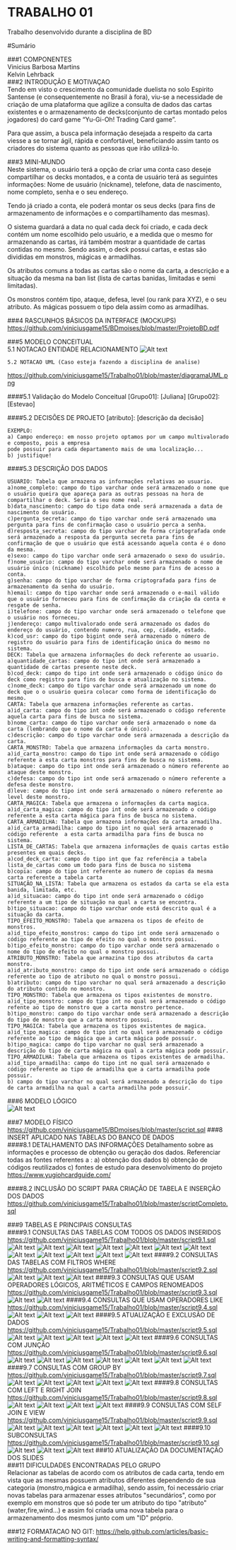 # TRABALHO 01
Trabalho desenvolvido durante a disciplina de BD

#Sumário

###1	COMPONENTES<br>
Vinicius Barbosa Martins<br>
Kelvin Lehrback<br>
###2	INTRODUÇÃO E MOTIVAÇAO<br>
Tendo em visto o crescimento da comunidade duelista no solo Espirito Santense (e consequentemente no Brasil à fora), viu-se a necessidade de criação de uma plataforma que agilize a consulta de dados das cartas existentes e o armazenamento de decks(conjunto de cartas montado pelos jogadores) do card game “Yu-Gi-Oh! Trading Card game”.

Para que assim, a busca pela informação desejada a respeito da carta viesse a se tornar ágil, rápida e confortável, beneficiando assim tanto os criadores do sistema quanto as pessoas que irão utilizá-lo.<br>


###3	MINI-MUNDO<br>
Neste sistema, o usuário terá a opção de criar uma conta caso deseje compartilhar os decks montados, e a conta de usuário terá as seguintes informações: Nome de usuário (nickname), telefone, data de nascimento, nome completo, senha e o seu endereço.

Tendo já criado a conta, ele poderá montar os seus decks (para fins de armazenamento de informações e o compartilhamento das mesmas).

O sistema guardará a data no qual cada deck foi criado, e cada deck contém um nome escolhido pelo usuário, e a medida que o mesmo for armazenando as cartas, irá também mostrar a quantidade de cartas contidas no mesmo. Sendo assim, o deck possui cartas, e estas são divididas em monstros, mágicas e armadilhas.

Os atributos comuns a todas as cartas são o nome da carta, a descrição e a situação da mesma na ban list (lista de cartas banidas, limitadas e semi limitadas).

Os monstros contém tipo, ataque, defesa, level (ou rank para XYZ), e o seu atributo. As mágicas possuem o tipo dela assim como as armadilhas.<br>


###4	RASCUNHOS BÁSICOS DA INTERFACE (MOCKUPS)<br>
https://github.com/viniciusgame15/BDmoises/blob/master/ProjetoBD.pdf


###5	MODELO CONCEITUAL<br>
    5.1 NOTACAO ENTIDADE RELACIONAMENTO
![Alt text](https://github.com/viniciusgame15/BDmoises/blob/master/projetobd31-10.jpg?raw=true "Modelo Conceitual")
    
    5.2 NOTACAO UML (Caso esteja fazendo a disciplina de analise)
https://github.com/viniciusgame15/Trabalho01/blob/master/diagramaUML.png

####5.1 Validação do Modelo Conceitual
    [Grupo01]: [Juliana]
    [Grupo02]: [Estevao]

####5.2 DECISÕES DE PROJETO
    [atributo]: [descrição da decisão]
    
    EXEMPLO:
    a) Campo endereço: em nosso projeto optamos por um campo multivalorado e composto, pois a empresa 
    pode possuir para cada departamento mais de uma localização... 
    b) justifique!

####5.3 DESCRIÇÃO DOS DADOS 
    
    USUARIO: Tabela que armazena as informações relativas ao usuario.
    a)nome_completo: campo do tipo varchar onde será armazenado o nome que o usuário queira que apareça para as outras pessoas na hora de compartilhar o deck. Seria o seu nome real.
    b)data_nascimento: campo do tipo data onde será armazenada a data de nascimento do usuário.
    c)pergunta_secreta: campo do tipo varchar onde será armazenado uma pergunta para fins de confirmação caso o usuário perca a senha.
    d)resposta_secreta: campo do tipo varchar de forma criptografada onde será armazenado a resposta da pergunta secreta para fins de confirmação de que o usuário que está acessando aquela conta é o dono da mesma.
    e)sexo: campo do tipo varchar onde será armazenado o sexo do usuário.
    f)nome_usuário: campo do tipo varchar onde será armazenado o nome de usuário único (nickname) escolhido pelo mesmo para fins de acesso a conta.
    g)senha: campo do tipo varchar de forma criptografada para fins de armazenamento da senha do usuário.
    h)email: campo do tipo varchar onde será armazenado o e-mail válido que o usuário forneceu para fins de confirmação da criação da conta e resgate de senha.
    i)telefone: campo do tipo varchar onde será armazenado o telefone que o usuário nos forneceu.
    j)endereço: campo multivalorado onde será armazenado os dados do endereço do usuário, contendo numero, rua, cep, cidade, estado.
    k)cod_usr: campo do tipo bigint onde será armazenado o número de registro do usuário para fins de identificação única do mesmo no sistema.
    DECK: Tabela que armazena informações do deck referente ao usuario.
    a)quantidade_cartas: campo do tipo int onde será armazenado a quantidade de cartas presente neste deck.
    b)cod_deck: campo do tipo int onde será armazenado o código único do deck como registro para fins de busca e atualização no sistema.
    c)nome_deck: campo do tipo varchar onde será armazenado um nome do deck que o o usuário queira colocar como forma de identificação do mesmo.
    CARTA: Tabela que armazena informações referente as cartas.
    a)id_carta: campo do tipo int onde será armazenado o código referente aquela carta para fins de busca no sistema.
    b)nome_carta: campo do tipo varchar onde será armazenado o nome da carta (lembrando que o nome da carta é único).
    c)descrição: campo do tipo varchar onde será armazenada a descrição da carta.
    CARTA_MONSTRO: Tabela que armazena informações da carta monstro.
    a)id_carta_monstro: campo do tipo int onde será armazenado o código referente a esta carta monstros para fins de busca no sistema.
    b)ataque: campo do tipo int onde será armazenado o número referente ao ataque deste monstro.
    c)defesa: campo do tipo int onde será armazenado o número referente a defesa deste monstro.
    d)leve: campo do tipo int onde será armazenado o número referente ao level deste monstro.
    CARTA_MAGICA: Tabela que armazena o informações da carta magica.
    a)id_carta_magica: campo do tipo int onde será armazenado o código referente a esta carta mágica para fins de busca no sistema.
    CARTA_ARMADILHA: Tabela que armazena informações da carta armadilha.
    a)id_carta_armadilha: campo do tipo int no qual será armazenado o código referente  a esta carta armadilha para fins de busca no sistema.
    LISTA_DE_CARTAS: Tabela que armazena informações de quais cartas estão presentes em quais decks.
    a)cod_deck_carta: campo do tipo int que faz referência a tabela lista_de_cartas como um todo para fins de busca no sistema
    b)copia: campo do tipo int referente ao numero de copias da mesma carta referente a tabela carta
    SITUAÇÃO_NA_LISTA: Tabela que armazena os estados da carta se ela esta banida, limitada, etc.
    a)id_situacao: campo do tipo int onde será armazenado o código referente a um tipo de situação na qual a carta se encontra.
    b)tipo_situacao: campo do tipo varchar onde está descrito qual é a situação da carta.
    TIPO_EFEITO_MONSTRO: Tabela que armazena os tipos de efeito de monstros.
    a)id_tipo_efeito_monstros: campo do tipo int onde será armazenado o código referente ao tipo de efeito no qual o monstro possui.
    b)tipo_efeito_monstro: campo do tipo varchar onde será armazenado o nome do tipo de efeito no qual o monstro possui.
    ATRIBUTO_MONSTRO: Tabela que armazina tipo dos atributos da carta monstro.
    a)id_atributo_monstro: campo do tipo int onde será armazenado o código referente ao tipo de atributo no qual o monstro possui.
    b)atributo: campo do tipo varchar no qual será armazenado a descrição do atributo contido no monstro.
    TIPO_MONSTRO: Tabela que armazena os tipos existentes de monstro.
    a)id_tipo_monstro: campo do tipo int no qual será armazenado o código refente ao tipo de monstro que a carta monstro pertence.
    b)tipo_monstro: campo do tipo varchar onde será armazenado a descrição do tipo de monstro que a carta monstro possui.
    TIPO_MAGICA: Tabela que armazena os tipos existentes de magica.
    a)id_tipo_magica: campo do tipo int no qual será armazenado o código referente ao tipo de mágica que a carta mágica pode possuir.
    b)tipo_magica: campo do tipo varchar no qual será armazenado a descrição do tipo de carta mágica na qual a carta mágica pode possuir.
    TIPO_ARMADILHA: Tabela que armazena os tipos existentes de armadilha.
    a)id_tipo_armadilha: campo do tipo int no qual será armazenado o código referente ao tipo de armadilha que a carta armadilha pode possuir.
    b) campo do tipo varchar no qual será armazenado a descrição do tipo de carta armadilha na qual a carta armadilha pode possuir.
    
    
    


###6	MODELO LÓGICO<br>
![Alt text](https://github.com/viniciusgame15/BDmoises/blob/master/logicobd31-10.jpg?raw=true "Modelo Lógico")
    
###7	MODELO FÍSICO<br>
https://github.com/viniciusgame15/BDmoises/blob/master/script.sql
###8	INSERT APLICADO NAS TABELAS DO BANCO DE DADOS<br>
####8.1 DETALHAMENTO DAS INFORMAÇÕES
        Detalhamento sobre as informações e processo de obtenção ou geração dos dados.
        Referenciar todas as fontes referentes a :
        a) obtenção dos dados
        b) obtenção de códigos reutilizados
        c) fontes de estudo para desenvolvimento do projeto
        https://www.yugiohcardguide.com/
        
####8.2 INCLUSÃO DO SCRIPT PARA CRIAÇÃO DE TABELA E INSERÇÃO DOS DADOS
https://github.com/viniciusgame15/Trabalho01/blob/master/scriptCompleto.sql

###9	TABELAS E PRINCIPAIS CONSULTAS<br>
####9.1	CONSULTAS DAS TABELAS COM TODOS OS DADOS INSERIDOS<br>
https://github.com/viniciusgame15/Trabalho01/blob/master/script9.1.sql
![Alt text](https://github.com/viniciusgame15/Trabalho01/blob/master/9.1.1.png?raw=true "9.1.1")
![Alt text](https://github.com/viniciusgame15/Trabalho01/blob/master/9.1.2.png?raw=true "9.1.2")
![Alt text](https://github.com/viniciusgame15/Trabalho01/blob/master/9.1.3.png?raw=true "9.1.3")
![Alt text](https://github.com/viniciusgame15/Trabalho01/blob/master/9.1.4.png?raw=true "9.1.4")
![Alt text](https://github.com/viniciusgame15/Trabalho01/blob/master/9.1.5.png?raw=true "9.1.5")
![Alt text](https://github.com/viniciusgame15/Trabalho01/blob/master/9.1.6.png?raw=true "9.1.6")
![Alt text](https://github.com/viniciusgame15/Trabalho01/blob/master/9.1.7.png?raw=true "9.1.7")
![Alt text](https://github.com/viniciusgame15/Trabalho01/blob/master/9.1.8.png?raw=true "9.1.8")
![Alt text](https://github.com/viniciusgame15/Trabalho01/blob/master/9.1.9.png?raw=true "9.1.9")
![Alt text](https://github.com/viniciusgame15/Trabalho01/blob/master/9.1.10.png?raw=true "9.1.10")
![Alt text](https://github.com/viniciusgame15/Trabalho01/blob/master/9.1.11.png?raw=true "9.1.11")
![Alt text](https://github.com/viniciusgame15/Trabalho01/blob/master/9.1.12.png?raw=true "9.1.12")
####9.2	CONSULTAS DAS TABELAS COM FILTROS WHERE<br>
https://github.com/viniciusgame15/Trabalho01/blob/master/script9.2.sql
![Alt text](https://github.com/viniciusgame15/Trabalho01/blob/master/9.2.1.png?raw=true "9.2.1")
![Alt text](https://github.com/viniciusgame15/Trabalho01/blob/master/9.2.2.png?raw=true "9.2.2")
![Alt text](https://github.com/viniciusgame15/Trabalho01/blob/master/9.2.3.png?raw=true "9.2.3")
####9.3	CONSULTAS QUE USAM OPERADORES LÓGICOS, ARITMÉTICOS E CAMPOS RENOMEADOS<br>
https://github.com/viniciusgame15/Trabalho01/blob/master/script9.3.sql
![Alt text](https://github.com/viniciusgame15/Trabalho01/blob/master/9.3.1.png?raw=true "9.3.1")
![Alt text](https://github.com/viniciusgame15/Trabalho01/blob/master/9.3.2.png?raw=true "9.3.2")
####9.4	CONSULTAS QUE USAM OPERADORES LIKE<br>
https://github.com/viniciusgame15/Trabalho01/blob/master/script9.4.sql
![Alt text](https://github.com/viniciusgame15/Trabalho01/blob/master/9.4.1.png?raw=true "9.4.1")
![Alt text](https://github.com/viniciusgame15/Trabalho01/blob/master/9.4.2.png?raw=true "9.4.2")
![Alt text](https://github.com/viniciusgame15/Trabalho01/blob/master/9.4.3.png?raw=true "9.4.3")
####9.5	ATUALIZAÇÃO E EXCLUSÃO DE DADOS<br>
https://github.com/viniciusgame15/Trabalho01/blob/master/script9.5.sql
![Alt text](https://github.com/viniciusgame15/Trabalho01/blob/master/9.5.1.png?raw=true "9.5.1")
![Alt text](https://github.com/viniciusgame15/Trabalho01/blob/master/9.5.2.png?raw=true "9.5.2")
![Alt text](https://github.com/viniciusgame15/Trabalho01/blob/master/9.5.3.png?raw=true "9.5.3")
![Alt text](https://github.com/viniciusgame15/Trabalho01/blob/master/9.5.4.png?raw=true "9.5.4")
![Alt text](https://github.com/viniciusgame15/Trabalho01/blob/master/9.5.5.png?raw=true "9.5.5")
####9.6	CONSULTAS COM JUNÇÃO<br>
https://github.com/viniciusgame15/Trabalho01/blob/master/script9.6.sql
![Alt text](https://github.com/viniciusgame15/Trabalho01/blob/master/9.6.1.png?raw=true "9.6.1")
![Alt text](https://github.com/viniciusgame15/Trabalho01/blob/master/9.6.2.png?raw=true "9.6.2")
![Alt text](https://github.com/viniciusgame15/Trabalho01/blob/master/9.6.3.png?raw=true "9.6.3")
![Alt text](https://github.com/viniciusgame15/Trabalho01/blob/master/9.6.4.png?raw=true "9.6.4")
![Alt text](https://github.com/viniciusgame15/Trabalho01/blob/master/9.6.5.png?raw=true "9.6.5")
![Alt text](https://github.com/viniciusgame15/Trabalho01/blob/master/9.6.6.png?raw=true "9.6.6")
![Alt text](https://github.com/viniciusgame15/Trabalho01/blob/master/9.6.7.png?raw=true "9.6.7")
####9.7	CONSULTAS COM GROUP BY<br>
https://github.com/viniciusgame15/Trabalho01/blob/master/script9.7.sql
![Alt text](https://github.com/viniciusgame15/Trabalho01/blob/master/9.7.1.png?raw=true "9.7.1")
![Alt text](https://github.com/viniciusgame15/Trabalho01/blob/master/9.7.2.png?raw=true "9.7.2")
![Alt text](https://github.com/viniciusgame15/Trabalho01/blob/master/9.7.3.png?raw=true "9.7.3")
![Alt text](https://github.com/viniciusgame15/Trabalho01/blob/master/9.7.4.png?raw=true "9.7.4")
![Alt text](https://github.com/viniciusgame15/Trabalho01/blob/master/9.7.5.png?raw=true "9.7.5")
####9.8	CONSULTAS COM LEFT E RIGHT JOIN<br>
https://github.com/viniciusgame15/Trabalho01/blob/master/script9.8.sql
![Alt text](https://github.com/viniciusgame15/Trabalho01/blob/master/9.8.1.png?raw=true "9.8.1")
![Alt text](https://github.com/viniciusgame15/Trabalho01/blob/master/9.8.2.png?raw=true "9.8.2")
![Alt text](https://github.com/viniciusgame15/Trabalho01/blob/master/9.8.3.png?raw=true "9.8.3")
![Alt text](https://github.com/viniciusgame15/Trabalho01/blob/master/9.8.4.png?raw=true "9.8.4")
####9.9	CONSULTAS COM SELF JOIN E VIEW<br>
https://github.com/viniciusgame15/Trabalho01/blob/master/script9.9.sql
![Alt text](https://github.com/viniciusgame15/Trabalho01/blob/master/9.9.1.png?raw=true "9.9.1")
![Alt text](https://github.com/viniciusgame15/Trabalho01/blob/master/9.9.2.png?raw=true "9.9.2")
![Alt text](https://github.com/viniciusgame15/Trabalho01/blob/master/9.9.3.png?raw=true "9.9.3")
![Alt text](https://github.com/viniciusgame15/Trabalho01/blob/master/9.9.4.png?raw=true "9.9.4")
![Alt text](https://github.com/viniciusgame15/Trabalho01/blob/master/9.9.5.png?raw=true "9.9.5")
![Alt text](https://github.com/viniciusgame15/Trabalho01/blob/master/9.9.6.png?raw=true "9.9.6")
####9.10	SUBCONSULTAS<br>
https://github.com/viniciusgame15/Trabalho01/blob/master/script9.10.sql
![Alt text](https://github.com/viniciusgame15/Trabalho01/blob/master/9.10.1.png?raw=true "9.10.1")
![Alt text](https://github.com/viniciusgame15/Trabalho01/blob/master/9.10.2.png?raw=true "9.10.2")
![Alt text](https://github.com/viniciusgame15/Trabalho01/blob/master/9.10.3.png?raw=true "9.10.3")
###10	ATUALIZAÇÃO DA DOCUMENTAÇÃO DOS SLIDES<br>
###11	DIFICULDADES ENCONTRADAS PELO GRUPO<br>
Relacionar as tabelas de acordo com os atributos de cada carta, tendo em vista que as mesmas possuem atributos diferentes dependendo de sua categoria (monstro,mágica e armadilha), sendo assim, foi necessário criar novas tabelas para armazenar esses atributos "secundários", como por exemplo em monstros que só pode ter um atributo do tipo "atributo" (water,fire,wind...) e assim foi criada uma nova tabela para o armazenamento dos mesmos junto com um "ID" próprio.

###12  FORMATACAO NO GIT: https://help.github.com/articles/basic-writing-and-formatting-syntax/




